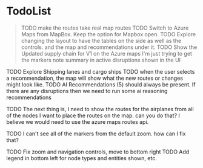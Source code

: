 # TodoList

>TODO make the routes take real map routes
>TODO Switch to Azure Maps from MapBox. Keep the option for Mapbox open.
>TODO Explore changing the layout to have the tables on the side as well as the controls. and the map and recommendations under it.
>TODO Show the Updated supply chain for V1 on the Azure maps I'm just trying to get the markers note summary in active disruptions shown in the UI

TODO Explore Shipping lanes and cargo ships
TODO when the user selects a recommendation, the map will show what the new routes or changes might look like.
TODO AI Recommendations (5) should always be present. If there are any disruptions then we need to run some ai reasoning recommendations

TODO The next thing is, I need to show the routes for the airplanes from all of the nodes I want to place the routes on the map. can you do that? I believe we would need to use the azure maps routes api.

TODO I can't see all of the markers from the default zoom. how can I fix that?

TODO Fix zoom and navigation controls, move to bottom right
TODO Add legend in bottom left for node types and entities shown, etc.
